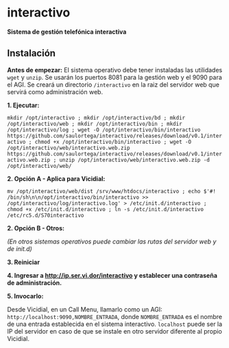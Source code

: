# interactivo

**Sistema de gestión telefónica interactiva**

## Instalación

**Antes de empezar:** El sistema operativo debe tener instaladas las utilidades `wget` y `unzip`. Se usarán los puertos 8081 para la gestión web y el 9090 para el AGI. Se creará un directorio `/interactivo` en la raiz del servidor web que servirá como administración web.

**1. Ejecutar:**

`mkdir /opt/interactivo ; mkdir /opt/interactivo/bd ; mkdir /opt/interactivo/web ; mkdir /opt/interactivo/bin ; mkdir /opt/interactivo/log ; wget -O /opt/interactivo/bin/interactivo https://github.com/saulortega/interactivo/releases/download/v0.1/interactivo ; chmod +x /opt/interactivo/bin/interactivo ; wget -O /opt/interactivo/web/interactivo.web.zip https://github.com/saulortega/interactivo/releases/download/v0.1/interactivo.web.zip ; unzip /opt/interactivo/web/interactivo.web.zip -d /opt/interactivo/web/`

**2. Opción A - Aplica para Vicidial:**

`mv /opt/interactivo/web/dist /srv/www/htdocs/interactivo ; echo $'#! /bin/sh\n\n/opt/interactivo/bin/interactivo >> /opt/interactivo/log/interactivo.log' > /etc/init.d/interactivo ; chmod +x /etc/init.d/interactivo ; ln -s /etc/init.d/interactivo /etc/rc5.d/S70interactivo`

**2. Opción B - Otros:**

*(En otros sistemas operativos puede cambiar las rutas del servidor web y de init.d)*

**3. Reiniciar**

**4. Ingresar a http://ip.ser.vi.dor/interactivo y establecer una contraseña de administración.**

**5. Invocarlo:**

Desde Vicidial, en un Call Menu, llamarlo como un AGI: `http://localhost:9090,NOMBRE_ENTRADA`, donde `NOMBRE_ENTRADA` es el nombre de una entrada establecida en el sistema interactivo. `localhost` puede ser la IP del servidor en caso de que se instale en otro servidor diferente al propio Vicidial.